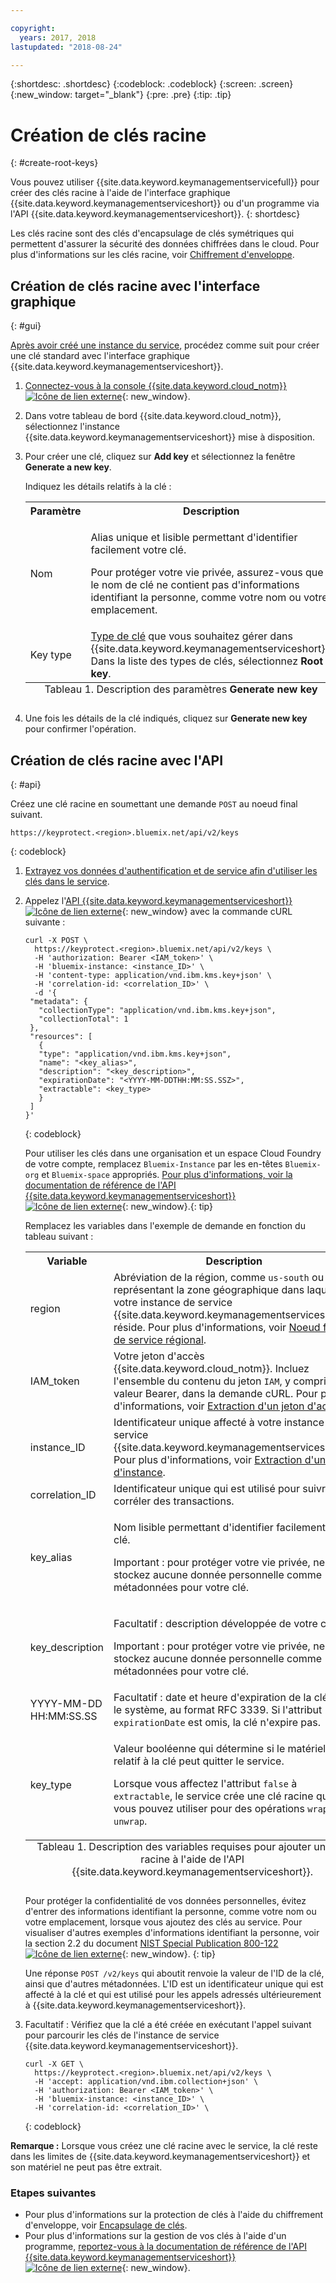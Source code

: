 ```yaml
---

copyright:
  years: 2017, 2018
lastupdated: "2018-08-24"

---
```


{:shortdesc: .shortdesc}
{:codeblock: .codeblock}
{:screen: .screen}
{:new_window: target="_blank"}
{:pre: .pre}
{:tip: .tip}

# Création de clés racine
{: #create-root-keys}

Vous pouvez utiliser {{site.data.keyword.keymanagementservicefull}} pour créer des clés racine à l'aide de l'interface graphique {{site.data.keyword.keymanagementserviceshort}} ou d'un programme via l'API {{site.data.keyword.keymanagementserviceshort}}.
{: shortdesc}

Les clés racine sont des clés d'encapsulage de clés symétriques qui permettent d'assurer la sécurité des données chiffrées dans le cloud. Pour plus d'informations sur les clés racine, voir [Chiffrement d'enveloppe](/docs/services/key-protect/concepts/envelope-encryption.html). 

## Création de clés racine avec l'interface graphique
{: #gui}

[Après avoir créé une instance du service](/docs/services/key-protect/provision.html), procédez comme suit pour créer une clé standard avec l'interface graphique {{site.data.keyword.keymanagementserviceshort}}.

1. [Connectez-vous à la console {{site.data.keyword.cloud_notm}} ![Icône de lien externe](../../icons/launch-glyph.svg "Icône de lien externe")](https://console.bluemix.net/){: new_window}.
2. Dans votre tableau de bord {{site.data.keyword.cloud_notm}}, sélectionnez l'instance {{site.data.keyword.keymanagementserviceshort}} mise à disposition.
3. Pour créer une clé, cliquez sur **Add key** et sélectionnez la fenêtre **Generate a new key**.

    Indiquez les détails relatifs à la clé :

    <table>
      <tr>
        <th>Paramètre</th>
        <th>Description</th>
      </tr>
      <tr>
        <td>Nom</td>
        <td>
          <p>Alias unique et lisible permettant d'identifier facilement votre clé.</p>
          <p>Pour protéger votre vie privée, assurez-vous que le nom de clé ne contient pas d'informations identifiant la personne, comme votre nom ou votre emplacement.</p>
        </td>
      </tr>
      <tr>
        <td>Key type</td>
        <td><a href="/docs/services/key-protect/concepts/envelope-encryption.html#key-types">Type de clé</a> que vous souhaitez gérer dans {{site.data.keyword.keymanagementserviceshort}}. Dans la liste des types de clés, sélectionnez <b>Root key</b>.</td>
      </tr>
      <caption style="caption-side:bottom;">Tableau 1. Description des paramètres <b>Generate new key</b></caption>
    </table>

4. Une fois les détails de la clé indiqués, cliquez sur **Generate new key** pour confirmer l'opération. 

## Création de clés racine avec l'API
{: #api}

Créez une clé racine en soumettant une demande `POST` au noeud final suivant.

```
https://keyprotect.<region>.bluemix.net/api/v2/keys
```
{: codeblock}

1. [Extrayez vos données d'authentification et de service afin d'utiliser les clés dans le service](/docs/services/key-protect/access-api.html).

2. Appelez l'[API {{site.data.keyword.keymanagementserviceshort}} ![Icône de lien externe](../../icons/launch-glyph.svg "Icône de lien externe")](https://console.bluemix.net/apidocs/kms){: new_window} avec la commande cURL suivante : 

    ```cURL
    curl -X POST \
      https://keyprotect.<region>.bluemix.net/api/v2/keys \
      -H 'authorization: Bearer <IAM_token>' \
      -H 'bluemix-instance: <instance_ID>' \
      -H 'content-type: application/vnd.ibm.kms.key+json' \
      -H 'correlation-id: <correlation_ID>' \
      -d '{
     "metadata": {
       "collectionType": "application/vnd.ibm.kms.key+json",
       "collectionTotal": 1
     },
     "resources": [
       {
       "type": "application/vnd.ibm.kms.key+json",
       "name": "<key_alias>",
       "description": "<key_description>",
       "expirationDate": "<YYYY-MM-DDTHH:MM:SS.SSZ>",
       "extractable": <key_type>
       }
     ]
    }'
    ```
    {: codeblock}

    Pour utiliser les clés dans une organisation et un espace Cloud Foundry de votre compte, remplacez `Bluemix-Instance` par les en-têtes `Bluemix-org` et `Bluemix-space` appropriés. [Pour plus d'informations, voir la documentation de référence de l'API {{site.data.keyword.keymanagementserviceshort}} ![Icône de lien externe](../../icons/launch-glyph.svg "Icône de lien externe")](https://console.bluemix.net/apidocs/kms){: new_window}.{: tip}

    Remplacez les variables dans l'exemple de demande en fonction du tableau suivant :
    <table>
      <tr>
        <th>Variable</th>
        <th>Description</th>
      </tr>
      <tr>
        <td><varname>region</varname></td>
        <td>Abréviation de la région, comme <code>us-south</code> ou <code>eu-gb</code>, représentant la zone géographique dans laquelle votre instance de service {{site.data.keyword.keymanagementserviceshort}} réside. Pour plus d'informations, voir <a href="/docs/services/key-protect/regions.html#endpoints">Noeud final de service régional</a>.</td>
      </tr>
      <tr>
        <td><varname>IAM_token</varname></td>
        <td>Votre jeton d'accès {{site.data.keyword.cloud_notm}}. Incluez l'ensemble du contenu du jeton <code>IAM</code>, y compris la valeur Bearer, dans la demande cURL. Pour plus d'informations, voir <a href="/docs/services/key-protect/access-api#retrieve-token">Extraction d'un jeton d'accès</a>.</td>
      </tr>
      <tr>
        <td><varname>instance_ID</varname></td>
        <td>Identificateur unique affecté à votre instance de service {{site.data.keyword.keymanagementserviceshort}}. Pour plus d'informations, voir <a href="/docs/services/key-protect/access-api.html#retrieve-instance-ID">Extraction d'un ID d'instance</a>.</td>
      </tr>
      <tr>
        <td><varname>correlation_ID</varname></td>
        <td>Identificateur unique qui est utilisé pour suivre et corréler des transactions.</td>
      </tr>
      <tr>
        <td><varname>key_alias</varname></td>
        <td>
          <p>Nom lisible permettant d'identifier facilement votre clé.</p>
          <p>Important : pour protéger votre vie privée, ne stockez aucune donnée personnelle comme métadonnées pour votre clé.</p>
        </td>
      </tr>
      <tr>
        <td><varname>key_description</varname></td>
        <td>
          <p>Facultatif : description développée de votre clé.</p>
          <p>Important : pour protéger votre vie privée, ne stockez aucune donnée personnelle comme métadonnées pour votre clé.</p>
        </td>
      </tr>
      <tr>
        <td><varname>YYYY-MM-DD</varname><br><varname>HH:MM:SS.SS</varname></td>
        <td>Facultatif : date et heure d'expiration de la clé dans le système, au format RFC 3339. Si l'attribut <code>expirationDate</code> est omis, la clé n'expire pas. </td>
      </tr>
      <tr>
        <td><varname>key_type</varname></td>
        <td>
          <p>Valeur booléenne qui détermine si le matériel relatif à la clé peut quitter le service.</p>
          <p>Lorsque vous affectez l'attribut <code>false</code> à <code>extractable</code>, le service crée une clé racine que vous pouvez utiliser pour des opérations <code>wrap</code> ou <code>unwrap</code>.</p>
        </td>
      </tr>
        <caption style="caption-side:bottom;">Tableau 1. Description des variables requises pour ajouter une clé racine à l'aide de l'API {{site.data.keyword.keymanagementserviceshort}}.</caption>
    </table>

    Pour protéger la confidentialité de vos données personnelles, évitez d'entrer des informations identifiant la personne, comme votre nom ou votre emplacement, lorsque vous ajoutez des clés au service. Pour visualiser d'autres exemples d'informations identifiant la personne, voir la section 2.2 du document [NIST Special Publication 800-122 ![Icône de lien externe](../../icons/launch-glyph.svg "Icône de lien externe")](https://nvlpubs.nist.gov/nistpubs/Legacy/SP/nistspecialpublication800-122.pdf){: new_window}.
    {: tip}

    Une réponse `POST /v2/keys` qui aboutit renvoie la valeur de l'ID de la clé, ainsi que d'autres métadonnées. L'ID est un identificateur unique qui est affecté à la clé et qui est utilisé pour les appels adressés ultérieurement à {{site.data.keyword.keymanagementserviceshort}}.

3. Facultatif : Vérifiez que la clé a été créée en exécutant l'appel suivant pour parcourir les clés de l'instance de service {{site.data.keyword.keymanagementserviceshort}}.

    ```cURL
    curl -X GET \
      https://keyprotect.<region>.bluemix.net/api/v2/keys \
      -H 'accept: application/vnd.ibm.collection+json' \
      -H 'authorization: Bearer <IAM_token>' \
      -H 'bluemix-instance: <instance_ID>' \
      -H 'correlation-id: <correlation_ID>' \
    ```
    {: codeblock}

**Remarque :** Lorsque vous créez une clé racine avec le service, la clé reste dans les limites de {{site.data.keyword.keymanagementserviceshort}} et son matériel ne peut pas être extrait. 

### Etapes suivantes

- Pour plus d'informations sur la protection de clés à l'aide du chiffrement d'enveloppe, voir [Encapsulage de clés](/docs/services/key-protect/wrap-keys.html).
- Pour plus d'informations sur la gestion de vos clés à l'aide d'un programme, [reportez-vous à la documentation de référence de l'API {{site.data.keyword.keymanagementserviceshort}} ![Icône de lien externe](../../icons/launch-glyph.svg "Icône de lien externe")](https://console.bluemix.net/apidocs/kms){: new_window}.
